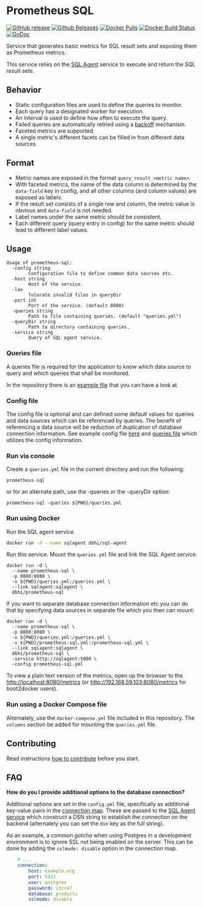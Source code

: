 # Prometheus SQL

[![GitHub release](https://img.shields.io/github/release/chop-dbhi/prometheus-sql.svg)](https://github.com/chop-dbhi/prometheus-sql)
[![Github Releases](https://img.shields.io/github/downloads/chop-dbhi/prometheus-sql/latest/total.svg)](https://github.com/chop-dbhi/prometheus-sql/releases)
[![Docker Pulls](https://img.shields.io/docker/pulls/dbhi/prometheus-sql.svg)](https://hub.docker.com/r/dbhi/prometheus-sql/)
[![Docker Build Status](https://img.shields.io/docker/build/dbhi/prometheus-sql.svg)](https://hub.docker.com/r/dbhi/prometheus-sql/builds/)
[![GoDoc](https://godoc.org/github.com/chop-dbhi/prometheus-sql?status.svg)](https://godoc.org/github.com/chop-dbhi/prometheus-sql)

Service that generates basic metrics for SQL result sets and exposing them as Prometheus metrics.

This service relies on the [SQL Agent](https://github.com/chop-dbhi/sql-agent) service to execute and return the SQL result sets.

## Behavior

- Static configuration files are used to define the queries to monitor.
- Each query has a designated worker for execution.
- An interval is used to define how often to execute the query.
- Failed queries are automatically retried using a [backoff](https://en.wikipedia.org/wiki/Exponential_backoff) mechanism.
- Faceted metrics are supported.
- A single metric's different facets can be filled in from different data sources.

## Format

- Metric names are exposed in the format `query_result_<metric name>`.
- With faceted metrics, the name of the data column is determined by the `data-field` key in config, and all other columns (and column values) are exposed as labels.
- If the result set consists of a single row and column, the metric value is obvious and `data-field` is not needed.
- Label names under the same metric should be consistent.
- Each different query (query entry in config) for the same metric should lead to different label values.

## Usage

```shell
Usage of prometheus-sql:
  -config string
        Configuration file to define common data sources etc.
  -host string
        Host of the service.
  -lax
        Tolerate invalid files in queryDir
  -port int
        Port of the service. (default 8080)
  -queries string
        Path to file containing queries. (default "queries.yml")
  -queryDir string
        Path to directory containing queries.
  -service string
        Query of SQL agent service.
```

### Queries file

A queries file is required for the application to know which data source to query and which queries that shall be monitored.

In the repository there is an [example file](examples/example-queries.yml) that you can have a look at.

### Config file

The config file is optional and can defined some default values for queries and data sources which can be referenced by queries. The benefit of referencing a data source will be reduction of duplication of database connection information. See example config file [here](examples/working_example/config.yml) and [queries file](examples/working_example/queries.yml) which utilizes the config information.

### Run via console

Create a `queries.yml` file in the current directory and run the following:

```shell
prometheus-sql
```

or for an alternate path, use the -queries or the -queryDir option:

```shell
prometheus-sql -queries ${PWD}/queries.yml
```

### Run using Docker

Run the SQL agent service.

```bash
docker run -d --name sqlagent dbhi/sql-agent
```

Run this service. Mount the `queries.yml` file and link the SQL Agent service.

```shell
docker run -d \
  --name prometheus-sql \
  -p 8080:8080 \
  -v ${PWD}/queries.yml:/queries.yml \
  --link sqlagent:sqlagent \
  dbhi/prometheus-sql
```

If you want to separate database connection information etc you can do that by specifying data sources in separate file which you then can mount:

```shell
docker run -d \
  --name prometheus-sql \
  -p 8080:8080 \
  -v ${PWD}/queries.yml:/queries.yml \
  -v ${PWD}/prometheus-sql.yml:/prometheus-sql.yml \
  --link sqlagent:sqlagent \
  dbhi/prometheus-sql \
  -service http://sqlagent:5000 \
  -config prometheus-sql.yml
```

To view a plain text version of the metrics, open up the browser to the <http://localhost:8080/metrics> (or <http://192.168.59.103:8080/metrics> for boot2docker users).

### Run using a Docker Compose file

Alternately, use the `docker-compose.yml` file included in this repository. The `volumes` section be added for mounting the `queries.yml` file.

## Contributing

Read instructions [how to contribute](CONTRIBUTING.md) before you start.

## FAQ

**How do you I provide additional options to the database connection?**

Additional options are set in the `config.yml` file, specifically as additional key-value pairs in the [connection map](https://github.com/chop-dbhi/prometheus-sql/blob/master/examples/example-queries.yml#L14-L19). These are passed to the [SQL Agent service](https://github.com/chop-dbhi/sql-agent#connection-options) which construct a DSN string to establish the connection on the backend (alternately you can set the `dsn` key as the full string).

As an example, a common _gotcha_ when using Postgres in a development environment is to ignore SSL not being enabled on the server. This can be done by adding the `sslmode: disable` option in the connection map.

```yaml
    # ...
    connection:
        host: example.org
        port: 5432
        user: postgres
        password: s3cre7
        database: products
        sslmode: disable
```
